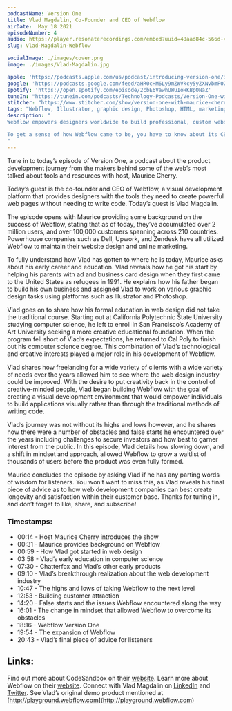 ```yaml
---
podcastName: Version One
title: Vlad Magdalin, Co-Founder and CEO of Webflow
airDate:  May 18 2021
episodeNumber: 4
audio: https://player.resonaterecordings.com/embed?uuid=48aad84c-566d-4309-86bf-8d61990ff1ea&accentColor=13,180,206&backgroundColor=242,242,242
slug: Vlad-Magdalin-Webflow

socialImage: ./images/cover.png
image: ./images/Vlad-Magdalin.jpg

apple: 'https://podcasts.apple.com/us/podcast/introducing-version-one/id1558498088?i=1000513093620'
google: 'https://podcasts.google.com/feed/aHR0cHM6Ly9mZWVkcy5yZXNvbmF0ZXJlY29yZGluZ3MuY29tL3ZlcnNpb24tb25lLXdpdGgtbWF1cmljZS1jaGVycnk/episode/N2M1NDA2MjYtZmUyYS00NmVkLWFmOGItOTljZWM2NTRhMmRl?sa=X&ved=0CAQQkfYCahcKEwio7urO7-bvAhUAAAAAHQAAAAAQAQ'
spotify: 'https://open.spotify.com/episode/2cbE6VawhUWuIoHKBpONaZ'
tuneIn: "https://tunein.com/podcasts/Technology-Podcasts/Version-One-with-Maurice-Cherry-p1416547/?topicId=161575825"
stitcher: "https://www.stitcher.com/show/version-one-with-maurice-cherry/episode/introducing-version-one-82408223"
tags: "Webflow, Illustrator, graphic design, Photoshop, HTML, marketing, freelancing, web development, web design, visual effects, 3D animation, computer programming, code, coding, writing code, coders, computer science, developers, design translation, creativity, product development, WordPress, investors, funding, Kickstarter, crowdfunding, Hacker News, hackers, Squarespace, CMS, CSS, custom websites, hosting network, web domain, computer software"
description: "
Webflow empowers designers worldwide to build professional, custom websites in a completely visual canvas with no code. Companies including Dell, Upwork, Zendesk, and Rakuten depend on Webflow to help their marketing and design teams create production-ready, easy-to-maintain websites.

To get a sense of how Webflow came to be, you have to know about its CEO and co-founder Vlad Magdalin. In this episode of Version One, we talk with Vlad and learn how his life and early career as a designer helped influence the creation of this revolutionary platform.
"
---
```


Tune in to today’s episode of Version One, a podcast about the product
development journey from the makers behind some of the web’s most talked about
tools and resources with host, Maurice Cherry.

Today’s guest is the co-founder and CEO of Webflow, a visual development
platform that provides designers with the tools they need to create powerful web
pages without needing to write code. Today’s guest is Vlad Magdalin.

The episode opens with Maurice providing some background on the success of
Webflow, stating that as of today, they’ve accumulated over 2 million users, and
over 100,000 customers spanning across 210 countries. Powerhouse companies such
as Dell, Upwork, and Zendesk have all utilized Webflow to maintain their website
design and online marketing.

To fully understand how Vlad has gotten to where he is today, Maurice asks about
his early career and education. Vlad reveals how he got his start by helping his
parents with ad and business card design when they first came to the United
States as refugees in 1991. He explains how his father began to build his own
business and assigned Vlad to work on various graphic design tasks using
platforms such as Illustrator and Photoshop.

Vlad goes on to share how his formal education in web design did not take the
traditional course. Starting out at California Polytechnic State University
studying computer science, he left to enroll in San Francisco’s Academy of Art
University seeking a more creative educational foundation. When the program fell
short of Vlad’s expectations, he returned to Cal Poly to finish out his computer
science degree. This combination of Vlad’s technological and creative interests
played a major role in his development of Webflow.

Vlad shares how freelancing for a wide variety of clients with a wide variety of
needs over the years allowed him to see where the web design industry could be
improved. With the desire to put creativity back in the control of
creative-minded people, Vlad began building Webflow with the goal of creating a
visual development environment that would empower individuals to build
applications visually rather than through the traditional methods of writing
code.

Vlad’s journey was not without its highs and lows however, and he shares how
there were a number of obstacles and false starts he encountered over the years
including challenges to secure investors and how best to garner interest from
the public. In this episode, Vlad details how slowing down, and a shift in
mindset and approach, allowed Webflow to grow a waitlist of thousands of users
before the product was even fully formed.

Maurice concludes the episode by asking Vlad if he has any parting words of
wisdom for listeners. You won’t want to miss this, as Vlad reveals his final
piece of advice as to how web development companies can best create longevity
and satisfaction within their customer base. Thanks for tuning in, and don’t
forget to like, share, and subscribe!

### Timestamps:

- 00:14 - Host Maurice Cherry introduces the show
- 00:31 - Maurice provides background on Webflow
- 00:59 - How Vlad got started in web design
- 03:58 - Vlad’s early education in computer science
- 07:30 - Chatterfox and Vlad’s other early products
- 09:10 - Vlad’s breakthrough realization about the web development industry
- 10:47 - The highs and lows of taking Webflow to the next level
- 12:53 - Building customer attraction
- 14:20 - False starts and the issues Webflow encountered along the way
- 16:01 - The change in mindset that allowed Webflow to overcome its obstacles
- 18:16 - Webflow Version One
- 19:54 - The expansion of Webflow
- 20:43 - Vlad’s final piece of advice for listeners

## Links:

Find out more about CodeSandbox on their [website](https://codesandbox.io).
Learn more about Webflow on their [website](https://webflow.com). Connect with
Vlad Magdalin on [LinkedIn](https://www.linkedin.com/in/vladmagdalin/) and
[Twitter](https://twitter.com/callmevlad?ref_src=twsrc%255Egoogle%257Ctwcamp%255Eserp%257Ctwgr%255Eauthor).
See Vlad’s original demo product mentioned at
[http://playground.webflow.com](http://playground.webflow.com)
